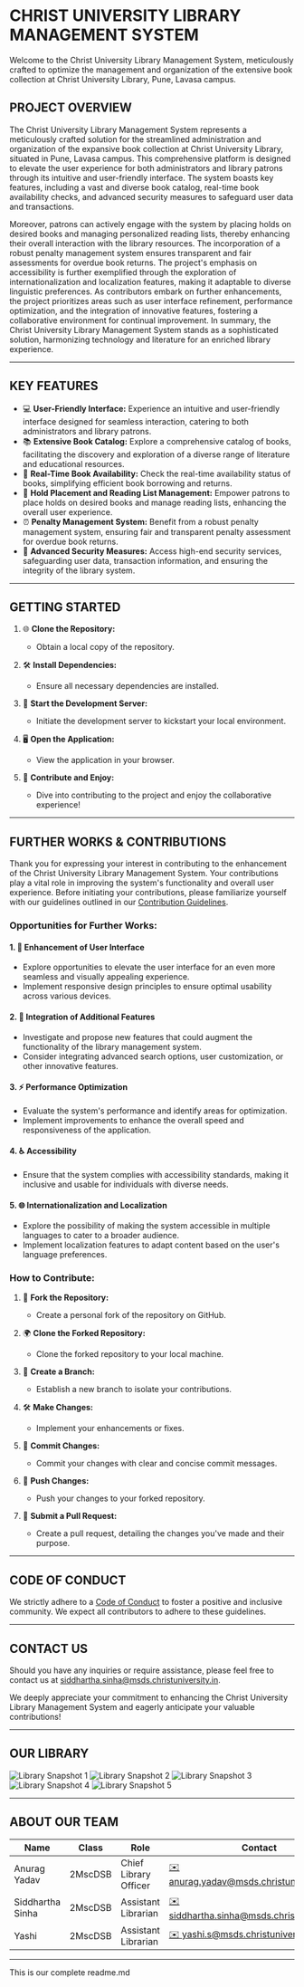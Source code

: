 # CHRIST UNIVERSITY LIBRARY MANAGEMENT SYSTEM

Welcome to the Christ University Library Management System, meticulously crafted to optimize the management and organization of the extensive book collection at Christ University Library, Pune, Lavasa campus.

## PROJECT OVERVIEW
The Christ University Library Management System represents a meticulously crafted solution for the streamlined administration and organization of the expansive book collection at Christ University Library, situated in Pune, Lavasa campus. This comprehensive platform is designed to elevate the user experience for both administrators and library patrons through its intuitive and user-friendly interface. The system boasts key features, including a vast and diverse book catalog, real-time book availability checks, and advanced security measures to safeguard user data and transactions.

Moreover, patrons can actively engage with the system by placing holds on desired books and managing personalized reading lists, thereby enhancing their overall interaction with the library resources. The incorporation of a robust penalty management system ensures transparent and fair assessments for overdue book returns. The project's emphasis on accessibility is further exemplified through the exploration of internationalization and localization features, making it adaptable to diverse linguistic preferences. As contributors embark on further enhancements, the project prioritizes areas such as user interface refinement, performance optimization, and the integration of innovative features, fostering a collaborative environment for continual improvement. In summary, the Christ University Library Management System stands as a sophisticated solution, harmonizing technology and literature for an enriched library experience.

---

## KEY FEATURES
- 💻 **User-Friendly Interface:** Experience an intuitive and user-friendly interface designed for seamless interaction, catering to both administrators and library patrons.
- 📚 **Extensive Book Catalog:** Explore a comprehensive catalog of books, facilitating the discovery and exploration of a diverse range of literature and educational resources.
- 🔄 **Real-Time Book Availability:** Check the real-time availability status of books, simplifying efficient book borrowing and returns.
- 📌 **Hold Placement and Reading List Management:** Empower patrons to place holds on desired books and manage reading lists, enhancing the overall user experience.
- ⏰ **Penalty Management System:** Benefit from a robust penalty management system, ensuring fair and transparent penalty assessment for overdue book returns.
- 🔐 **Advanced Security Measures:** Access high-end security services, safeguarding user data, transaction information, and ensuring the integrity of the library system.

---

## GETTING STARTED

1. 🌐 **Clone the Repository:**
   - Obtain a local copy of the repository.

2. 🛠️ **Install Dependencies:**
   - Ensure all necessary dependencies are installed.

3. 🚀 **Start the Development Server:**
   - Initiate the development server to kickstart your local environment.

4. 🖥️ **Open the Application:**
   - View the application in your browser.

5. 🎉 **Contribute and Enjoy:**
   - Dive into contributing to the project and enjoy the collaborative experience!

---

## FURTHER WORKS & CONTRIBUTIONS

Thank you for expressing your interest in contributing to the enhancement of the Christ University Library Management System. Your contributions play a vital role in improving the system's functionality and overall user experience. Before initiating your contributions, please familiarize yourself with our guidelines outlined in our [Contribution Guidelines](CONTRIBUTING.md).

### Opportunities for Further Works:

#### 1. 🎨 **Enhancement of User Interface**
   - Explore opportunities to elevate the user interface for an even more seamless and visually appealing experience.
   - Implement responsive design principles to ensure optimal usability across various devices.

#### 2. 🚀 **Integration of Additional Features**
   - Investigate and propose new features that could augment the functionality of the library management system.
   - Consider integrating advanced search options, user customization, or other innovative features.

#### 3. ⚡ **Performance Optimization**
   - Evaluate the system's performance and identify areas for optimization.
   - Implement improvements to enhance the overall speed and responsiveness of the application.

#### 4. ♿ **Accessibility**
   - Ensure that the system complies with accessibility standards, making it inclusive and usable for individuals with diverse needs.

#### 5. 🌐 **Internationalization and Localization**
   - Explore the possibility of making the system accessible in multiple languages to cater to a broader audience.
   - Implement localization features to adapt content based on the user's language preferences.

### How to Contribute:

1. 🍴 **Fork the Repository:**
   - Create a personal fork of the repository on GitHub.

2. 🌍 **Clone the Forked Repository:**
   - Clone the forked repository to your local machine.

3. 🌿 **Create a Branch:**
   - Establish a new branch to isolate your contributions.

4. 🛠️ **Make Changes:**
   - Implement your enhancements or fixes.

5. 💬 **Commit Changes:**
   - Commit your changes with clear and concise commit messages.

6. 🚀 **Push Changes:**
   - Push your changes to your forked repository.

7. 🎯 **Submit a Pull Request:**
   - Create a pull request, detailing the changes you've made and their purpose.

---

## CODE OF CONDUCT

We strictly adhere to a [Code of Conduct](CODE_OF_CONDUCT.md) to foster a positive and inclusive community. We expect all contributors to adhere to these guidelines.

---

## CONTACT US

Should you have any inquiries or require assistance, please feel free to contact us at [siddhartha.sinha@msds.christuniversity.in](mailto:siddhartha.sinha@msds.christuniversity.in).

We deeply appreciate your commitment to enhancing the Christ University Library Management System and eagerly anticipate your valuable contributions!

---

## OUR LIBRARY

![Library Snapshot 1](https://github.com/yashi7/Library-Management-System/assets/140734907/0b4d574c-636d-4daf-9b9e-9bb8c9ef9570)
![Library Snapshot 2](https://github.com/yashi7/Library-Management-System/assets/140734907/cd23e267-26d5-4e8e-bd3d-368790aa3a5d)
![Library Snapshot 3](https://github.com/yashi7/Library-Management-System/assets/140734907/990d2dcb-b46b-4ee8-a009-e504f2a6d96b)
![Library Snapshot 4](https://github.com/yashi7/Library-Management-System/assets/140734907/00985bdd-5149-429c-951d-b9632b471b83)
![Library Snapshot 5](https://github.com/yashi7/Library-Management-System/assets/140734907/5684d553-9b9d-4901-8c93-49b562733dd8)

---

## ABOUT OUR TEAM

| Name                | Class                       | Role                      | Contact                                                                                       |
| ------------------- | --------------------------- | ------------------------- | --------------------------------------------------------------------------------------------- |
| Anurag Yadav        | 2MscDSB                     | Chief Library Officer     | [✉️ anurag.yadav@msds.christuniversity.in](mailto:anurag.yadav@msds.christuniversity.in)         |
| Siddhartha Sinha    | 2MscDSB                     | Assistant Librarian       | [✉️ siddhartha.sinha@msds.christuniversity.in](mailto:siddhartha.sinha@msds.christuniversity.in) |
| Yashi               | 2MscDSB                     | Assistant Librarian       | [✉️ yashi.s@msds.christuniversity.in](mailto:team.member3@msds.christuniversity.in)              |

---

This is our complete readme.md
